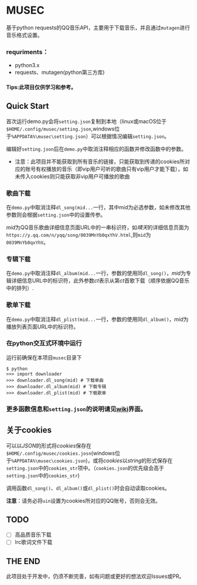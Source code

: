 # MUSEC
基于python requests的QQ音乐API，主要用于下载音乐，并且通过`mutagen`进行音乐格式设置。

### requriments：
* python3.x
* requests、mutagen(python第三方库)

#### Tips:此项目仅供学习和参考。

## Quick Start
首次运行demo.py会将`setting.json`复制到本地（linux或macOS位于`$HOME/.config/musec/setting.json`,windows位于`%APPDATA%\musec\setting.json`）可以根据情况编辑`setting.json`。

编辑好`setting.json`后在`demo.py`中取消注释相应的函数并修改函数中的参数。

* 注意：此项目并不能获取到所有音乐的链接，只能获取到传递的cookies所对应的账号有权播放的音乐（即vip用户可听的歌曲只有vip用户才能下载），如未传入cookies则只能获取非vip用户可播放的歌曲

### 歌曲下载
在`demo.py`中取消注释`dl_song(mid...`一行，其中mid为必选参数，如未修改其他参数则会根据`setting.json`中的设置传参。

*mid*为QQ音乐歌曲详细信息页面URL中的一串标识符，如*晴天*的详细信息页面为`https://y.qq.com/n/yqq/song/0039MnYb0qxYhV.html`,则`mid`为`0039MnYb0qxYhV`。

### 专辑下载

在`demo.py`中取消注释`dl_album(mid...`一行，参数的使用同`dl_song()`，*mid*为专辑详细信息URL中的标识符，此外参数*ct*表示从第*ct*首歌下载（顺序依据QQ音乐中的排列）.

### 歌单下载

在`demo.py`中取消注释`dl_plist(mid...`一行，参数的使用同`dl_album()`，*mid*为播放列表页面URL中的标识符。


### 在python交互式环境中运行
运行前确保在本项目`musec`目录下
```shell
$ python
>>> import downloader
>>> downloader.dl_song(mid) # 下载单曲
>>> downloader.dl_album(mid) # 下载专辑
>>> downloader.dl_plist(mid) # 下载歌单
```

### 更多函数信息和`setting.json`的说明请见[wiki](https://github.com/DedSecer/musec/wiki)界面。

## 关于cookies
可以以*JSON*的形式将*cookies*保存在`$HOME/.config/musec/cookies.josn`(windows位于`%APPDATA%\musec\cookies.json`)，或将*cookies*以*string*的形式保存在`setting.json`中的`cookies_str`项中。（`cookies.json`的优先级会高于`setting.json`中的`cookies_str`)

调用函数`dl_song()`、`dl_album()`或`dl_plist()`时会自动读取cookies。

**注意**：请务必将`uin`设置为cookies所对应的QQ账号，否则会无效。

## TODO
- [ ] 高品质音乐下载
- [ ] lrc歌词文件下载

## THE END
此项目处于开发中，仍须不断完善，如有问题或更好的想法欢迎Issues或PR。


